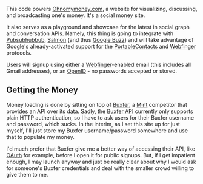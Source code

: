 This code powers [Ohnomymoney.com](http://ohnomymoney.com), a website for visualizing, discussing, and broadcasting one's money.  It's a social money site.

It also serves as a playground and showcase for the latest in social graph and conversation APIs.  Namely, this thing is going to integrate with [Pubsubhubbub](http://code.google.com/p/pubsubhubbub/), [Salmon](http://www.salmon-protocol.org/) (and thus [Google Buzz](http://www.google.com/buzz)) and will take advantage of Google's already-activated support for the [PortableContacts](http://portablecontacts.net/) and [Webfinger](http://code.google.com/p/webfinger/) protocols.

Users will signup using either a [Webfinger](http://code.google.com/p/webfinger/)-enabled email (this includes all Gmail addresses), or an [OpenID](http://openid.net/) - no passwords accepted or stored.


Getting the Money
-----------------

Money loading is done by sitting on top of [Buxfer](http://buxfer.com), a [Mint](http://mint.com) competitor that provides an API over its data.  Sadly, the [Buxfer API](http://www.buxfer.com/help.php?topic=API) currently only supports plain HTTP authentication, so I have to ask users for their Buxfer username and password, which sucks.  In the interim, as I set this site up for just myself, I'll just store my Buxfer username/password somewhere and use that to populate my money.

I'd much prefer that Buxfer give me a better way of accessing their API, like [OAuth](http://oauth.net/) for example, before I open it for public signups.  But, if I get impatient enough, I may launch anyway and just be really clear about why I would ask for someone's Buxfer credentials and deal with the smaller crowd willing to give them to me.